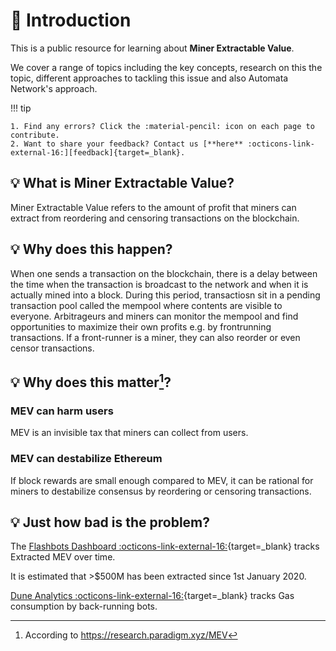 # :beginner: Introduction

<!-- ![](/assets/mev_wiki.png) -->

This is a public resource for learning about **Miner Extractable Value**.

We cover a range of topics including the key concepts, research on this the topic, different approaches to tackling this issue and also Automata Network's approach.

!!! tip

    1. Find any errors? Click the :material-pencil: icon on each page to contribute.
    2. Want to share your feedback? Contact us [**here** :octicons-link-external-16:][feedback]{target=_blank}. 

## :bulb: What is Miner Extractable Value?

Miner Extractable Value refers to the amount of profit that miners can extract from reordering and censoring transactions on the blockchain.

## :bulb: Why does this happen?

When one sends a transaction on the blockchain, there is a delay between the time when the transaction is broadcast to the network and when it is actually mined into a block. During this period, transactiosn sit in a pending transaction pool called the mempool where contents are visible to everyone. Arbitrageurs and miners can monitor the mempool and find opportunities to maximize their own profits e.g. by frontrunning transactions. If a front-runner is a miner, they can also reorder or even censor transactions.

## :bulb: Why does this matter[^1]?

### MEV can harm users

MEV is an invisible tax that miners can collect from users.

### MEV can destabilize Ethereum

If block rewards are small enough compared to MEV, it can be rational for miners to destabilize consensus by reordering or censoring transactions.

## :bulb: Just how bad is the problem?

The [Flashbots Dashboard :octicons-link-external-16:][flashbot-dashboard]{target=_blank} tracks Extracted MEV over time.

It is estimated that >$500M has been extracted since 1st January 2020.

[Dune Analytics :octicons-link-external-16:][dune-analytics]{target=_blank} tracks Gas consumption by back-running bots. 

[flashbot-dashboard]: https://explore.flashbots.net
[dune-analytics]: https://duneanalytics.com/phabc/backrunning-bots-gas-consumption
[feedback]: https://us2.list-manage.com/survey?u=ffeae60ea2fcc1c9fe0f8ce40&id=8d7d318a72&attribution=false

[^1]: According to <https://research.paradigm.xyz/MEV>
